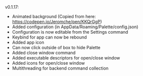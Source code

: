 v0.1.17:

- Animated background (Copied from here: https://codepen.io/Jeromche/pen/KKQrGgP)
- Added configuration (in AppData/Roaming/Palette/config.json)
- Configuration is now editable from the Settings command
- Keybind for app can now be rebound
- Added app icon
- Can now click outside of box to hide Palette
- Added close window command
- Added executable descriptors for open/close window
- Added icons for open/close window
- Multithreading for backend command collection
